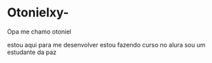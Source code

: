 # Otonielxy-
Opa me chamo otoniel 

estou aqui para me desenvolver 
estou fazendo curso no alura 
sou um estudante da paz
